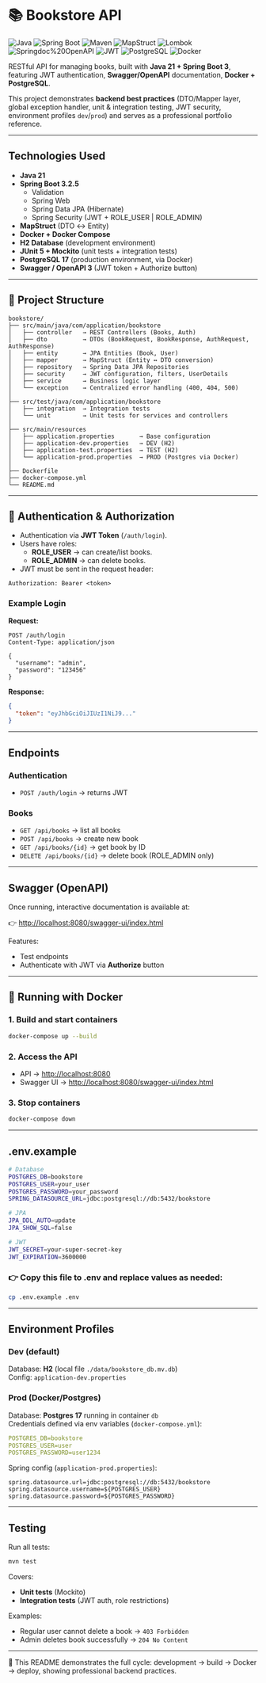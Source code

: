 # 📚 Bookstore API

![Java](https://img.shields.io/badge/Java-21-blue)
![Spring Boot](https://img.shields.io/badge/Spring%20Boot-3.2.5-brightgreen)
![Maven](https://img.shields.io/badge/Maven-3.11.0-C71A36)
![MapStruct](https://img.shields.io/badge/MapStruct-1.5.5.Final-lightgrey)
![Lombok](https://img.shields.io/badge/Lombok-1.18.32-yellowgreen)
![Springdoc%20OpenAPI](https://img.shields.io/badge/OpenAPI-2.6.0-orange)
![JWT](https://img.shields.io/badge/JJWT-0.11.5-yellow)
![PostgreSQL](https://img.shields.io/badge/PostgreSQL-17-336791)
![Docker](https://img.shields.io/badge/Docker-Ready-2496ED)

RESTful API for managing books, built with **Java 21 + Spring Boot 3**, featuring JWT authentication, **Swagger/OpenAPI** documentation, **Docker + PostgreSQL**.

This project demonstrates **backend best practices** (DTO/Mapper layer, global exception handler, unit & integration testing, JWT security, environment profiles `dev`/`prod`) and serves as a professional portfolio reference.

---

## Technologies Used
- **Java 21**
- **Spring Boot 3.2.5**
    - Validation
    - Spring Web
    - Spring Data JPA (Hibernate)
    - Spring Security (JWT + ROLE_USER | ROLE_ADMIN)
- **MapStruct** (DTO ↔ Entity)
- **Docker + Docker Compose**
- **H2 Database** (development environment)
- **JUnit 5 + Mockito** (unit tests + integration tests)
- **PostgreSQL 17** (production environment, via Docker)
- **Swagger / OpenAPI 3** (JWT token + Authorize button)

---

## 📂 Project Structure
```
bookstore/
├── src/main/java/com/application/bookstore
│   ├── controller   → REST Controllers (Books, Auth)
│   ├── dto          → DTOs (BookRequest, BookResponse, AuthRequest, AuthResponse)
│   ├── entity       → JPA Entities (Book, User)
│   ├── mapper       → MapStruct (Entity ↔ DTO conversion)
│   ├── repository   → Spring Data JPA Repositories
│   ├── security     → JWT configuration, filters, UserDetails
│   ├── service      → Business logic layer
│   └── exception    → Centralized error handling (400, 404, 500)
│
├── src/test/java/com/application/bookstore
│   ├── integration  → Integration tests
│   └── unit         → Unit tests for services and controllers
│
├── src/main/resources
│   ├── application.properties       → Base configuration
│   ├── application-dev.properties   → DEV (H2)
│   ├── application-test.properties  → TEST (H2)
│   └── application-prod.properties  → PROD (Postgres via Docker)
│
├── Dockerfile
├── docker-compose.yml
└── README.md
```

---

## 🔑 Authentication & Authorization
- Authentication via **JWT Token** (`/auth/login`).
- Users have roles:
    - **ROLE_USER** → can create/list books.
    - **ROLE_ADMIN** → can delete books.
- JWT must be sent in the request header:
```http
Authorization: Bearer <token>
```

### Example Login
**Request:**
```http
POST /auth/login
Content-Type: application/json

{
  "username": "admin",
  "password": "123456"
}
```

**Response:**
```json
{
  "token": "eyJhbGciOiJIUzI1NiJ9..."
}
```

---

## Endpoints

### Authentication
- `POST /auth/login` → returns JWT

### Books
- `GET /api/books` → list all books
- `POST /api/books` → create new book
- `GET /api/books/{id}` → get book by ID
- `DELETE /api/books/{id}` → delete book (ROLE_ADMIN only)

---

## Swagger (OpenAPI)
Once running, interactive documentation is available at:

👉 [http://localhost:8080/swagger-ui/index.html](http://localhost:8080/swagger-ui/index.html)

Features:
- Test endpoints
- Authenticate with JWT via **Authorize** button

---

## 🐳 Running with Docker

### 1. Build and start containers
```bash
docker-compose up --build
```

### 2. Access the API
- API → [http://localhost:8080](http://localhost:8080)
- Swagger UI → [http://localhost:8080/swagger-ui/index.html](http://localhost:8080/swagger-ui/index.html)

### 3. Stop containers
```bash
docker-compose down
```

---

## .env.example

```bash
# Database
POSTGRES_DB=bookstore
POSTGRES_USER=your_user
POSTGRES_PASSWORD=your_password
SPRING_DATASOURCE_URL=jdbc:postgresql://db:5432/bookstore

# JPA
JPA_DDL_AUTO=update
JPA_SHOW_SQL=false

# JWT
JWT_SECRET=your-super-secret-key
JWT_EXPIRATION=3600000
```

### 👉 Copy this file to .env and replace values as needed:
```bash
cp .env.example .env
```

---

## Environment Profiles

### Dev (default)
Database: **H2** (local file `./data/bookstore_db.mv.db`)  
Config: `application-dev.properties`

### Prod (Docker/Postgres)
Database: **Postgres 17** running in container `db`  
Credentials defined via env variables (`docker-compose.yml`):
```yaml
POSTGRES_DB=bookstore
POSTGRES_USER=user
POSTGRES_PASSWORD=user1234
```

Spring config (`application-prod.properties`):
```properties
spring.datasource.url=jdbc:postgresql://db:5432/bookstore
spring.datasource.username=${POSTGRES_USER}
spring.datasource.password=${POSTGRES_PASSWORD}
```

---

## Testing

Run all tests:
```bash
mvn test
```

Covers:
- **Unit tests** (Mockito)
- **Integration tests** (JWT auth, role restrictions)

Examples:
- Regular user cannot delete a book → `403 Forbidden`
- Admin deletes book successfully → `204 No Content`

---

📌 This README demonstrates the full cycle: development → build → Docker → deploy, showing professional backend practices.
